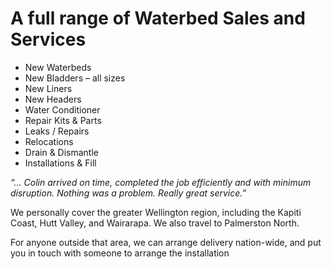 # A full range of Waterbed Sales and Services

* New Waterbeds
* New Bladders – all sizes
* New Liners
* New Headers
* Water Conditioner
* Repair Kits & Parts
* Leaks / Repairs
* Relocations
* Drain & Dismantle
* Installations & Fill

*“… Colin arrived on time, completed the job efficiently and with minimum disruption. Nothing was a problem. Really great service.”*

We personally cover the greater Wellington region, including the Kapiti Coast, Hutt Valley, and Wairarapa.  We also travel to Palmerston North.

For anyone outside that area, we can arrange delivery nation-wide, and put you in touch with someone to arrange the installation
